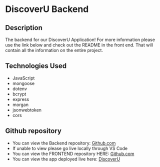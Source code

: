 # DiscoverU Backend

## Description
The backend for our DiscoverU Application! For more information please use the link below and check out the README in the front end. That will contain all the information on the entire project.

## <a name="technologiesused"></a>Technologies Used
* JavaScript
* mongoose 
* dotenv
* bcrypt
* express
* morgan 
* jsonwebtoken
* cors


## Github repository
* You can view the Backend repository:
[Github.com](https://github.com/dallas-vanwyk/DiscoverU-back-end)
* If unable to view please go live locally through VS Code
* You can view the FRONTEND repository HERE:
[Github.com](https://github.com/dallas-vanwyk/DiscoverU-front-end)
* You can view the app deployed live here:
[DiscoverU](https://the-budget-buddy-app.netlify.app/)

